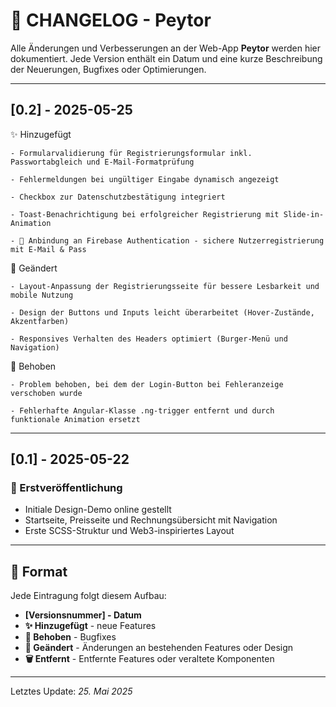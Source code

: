 # 📜 CHANGELOG - Peytor

Alle Änderungen und Verbesserungen an der Web-App **Peytor** werden hier dokumentiert. Jede Version enthält ein Datum und eine kurze Beschreibung der Neuerungen, Bugfixes oder Optimierungen.

---

## [0.2] - 2025-05-25
✨ Hinzugefügt

    - Formularvalidierung für Registrierungsformular inkl. Passwortabgleich und E-Mail-Formatprüfung

    - Fehlermeldungen bei ungültiger Eingabe dynamisch angezeigt

    - Checkbox zur Datenschutzbestätigung integriert

    - Toast-Benachrichtigung bei erfolgreicher Registrierung mit Slide-in-Animation

    - 🔐 Anbindung an Firebase Authentication - sichere Nutzerregistrierung mit E-Mail & Pass

🎨 Geändert

    - Layout-Anpassung der Registrierungsseite für bessere Lesbarkeit und mobile Nutzung

    - Design der Buttons und Inputs leicht überarbeitet (Hover-Zustände, Akzentfarben)

    - Responsives Verhalten des Headers optimiert (Burger-Menü und Navigation)

🐛 Behoben

    - Problem behoben, bei dem der Login-Button bei Fehleranzeige verschoben wurde

    - Fehlerhafte Angular-Klasse .ng-trigger entfernt und durch funktionale Animation ersetzt

---

## [0.1] - 2025-05-22
### 🚀 Erstveröffentlichung
- Initiale Design-Demo online gestellt
- Startseite, Preisseite und Rechnungsübersicht mit Navigation
- Erste SCSS-Struktur und Web3-inspiriertes Layout

---

## 🔧 Format

Jede Eintragung folgt diesem Aufbau:
- **[Versionsnummer] - Datum**
- **✨ Hinzugefügt** - neue Features
- **🐛 Behoben** - Bugfixes
- **🎨 Geändert** - Änderungen an bestehenden Features oder Design
- **🗑️ Entfernt** - Entfernte Features oder veraltete Komponenten

---

Letztes Update: *25. Mai 2025*
